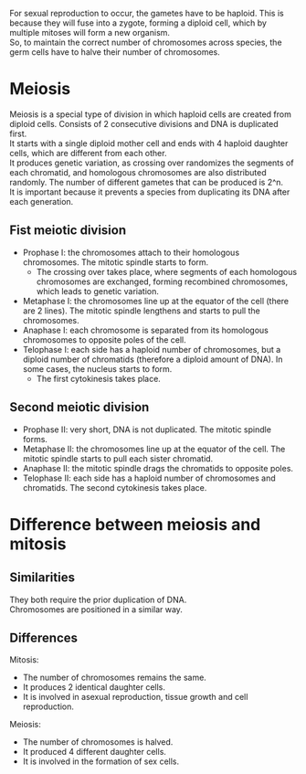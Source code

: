 For sexual reproduction to occur, the gametes have to be haploid. This is because they will fuse into a zygote, forming a diploid cell, which by multiple mitoses will form a new organism.  
So, to maintain the correct number of chromosomes across species, the germ cells have to halve their number of chromosomes.

# Meiosis
Meiosis is a special type of division in which haploid cells are created from diploid cells. Consists of 2 consecutive divisions and DNA is duplicated first.  
It starts with a single diploid mother cell and ends with 4 haploid daughter cells, which are different from each other.  
It produces genetic variation, as crossing over randomizes the segments of each chromatid, and homologous chromosomes are also distributed randomly. The number of different gametes that can be produced is 2^n.  
It is important because it prevents a species from duplicating its DNA after each generation.

## Fist meiotic division

- Prophase I: the chromosomes attach to their homologous chromosomes. The mitotic spindle starts to form.
    - The crossing over takes place, where segments of each homologous chromosomes are exchanged, forming recombined chromosomes, which leads to genetic variation.
- Metaphase I: the chromosomes line up at the equator of the cell (there are 2 lines). The mitotic spindle lengthens and starts to pull the chromosomes.
- Anaphase I: each chromosome is separated from its homologous chromosomes to opposite poles of the cell.
- Telophase I: each side has a haploid number of chromosomes, but a diploid number of chromatids (therefore a diploid amount of DNA). In some cases, the nucleus starts to form.
    - The first cytokinesis takes place.

## Second meiotic division

- Prophase II: very short, DNA is not duplicated. The mitotic spindle forms.
- Metaphase II: the chromosomes line up at the equator of the cell. The mitotic spindle starts to pull each sister chromatid.
- Anaphase II: the mitotic spindle drags the chromatids to opposite poles.
- Telophase II: each side has a haploid number of chromosomes and chromatids. The second cytokinesis takes place.


# Difference between meiosis and mitosis

## Similarities
They both require the prior duplication of DNA.  
Chromosomes are positioned in a similar way.

## Differences

Mitosis:
- The number of chromosomes remains the same.
- It produces 2 identical daughter cells.
- It is involved in asexual reproduction, tissue growth and cell reproduction.

Meiosis:
- The number of chromosomes is halved.
- It produced 4 different daughter cells.
- It is involved in the formation of sex cells.
